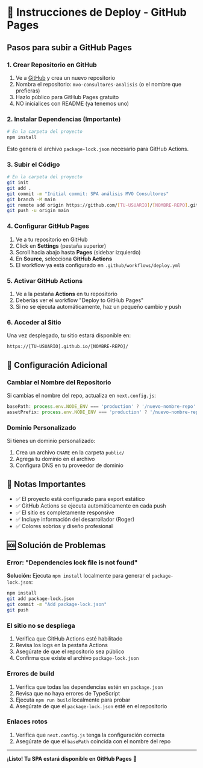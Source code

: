 # 🚀 Instrucciones de Deploy - GitHub Pages

## Pasos para subir a GitHub Pages

### 1. Crear Repositorio en GitHub
1. Ve a [GitHub](https://github.com/DIOLINK) y crea un nuevo repositorio
2. Nombra el repositorio: `mvo-consultores-analisis` (o el nombre que prefieras)
3. Hazlo público para GitHub Pages gratuito
4. NO inicialices con README (ya tenemos uno)

### 2. Instalar Dependencias (Importante)
```bash
# En la carpeta del proyecto
npm install
```
Esto genera el archivo `package-lock.json` necesario para GitHub Actions.

### 3. Subir el Código
```bash
# En la carpeta del proyecto
git init
git add .
git commit -m "Initial commit: SPA análisis MVO Consultores"
git branch -M main
git remote add origin https://github.com/[TU-USUARIO]/[NOMBRE-REPO].git
git push -u origin main
```

### 4. Configurar GitHub Pages
1. Ve a tu repositorio en GitHub
2. Click en **Settings** (pestaña superior)
3. Scroll hacia abajo hasta **Pages** (sidebar izquierdo)
4. En **Source**, selecciona **GitHub Actions**
5. El workflow ya está configurado en `.github/workflows/deploy.yml`

### 5. Activar GitHub Actions
1. Ve a la pestaña **Actions** en tu repositorio
2. Deberías ver el workflow "Deploy to GitHub Pages"
3. Si no se ejecuta automáticamente, haz un pequeño cambio y push

### 6. Acceder al Sitio
Una vez desplegado, tu sitio estará disponible en:
```
https://[TU-USUARIO].github.io/[NOMBRE-REPO]/
```

## 🔧 Configuración Adicional

### Cambiar el Nombre del Repositorio
Si cambias el nombre del repo, actualiza en `next.config.js`:
```javascript
basePath: process.env.NODE_ENV === 'production' ? '/nuevo-nombre-repo' : '',
assetPrefix: process.env.NODE_ENV === 'production' ? '/nuevo-nombre-repo/' : '',
```

### Dominio Personalizado
Si tienes un dominio personalizado:
1. Crea un archivo `CNAME` en la carpeta `public/`
2. Agrega tu dominio en el archivo
3. Configura DNS en tu proveedor de dominio

## 📝 Notas Importantes

- ✅ El proyecto está configurado para export estático
- ✅ GitHub Actions se ejecuta automáticamente en cada push
- ✅ El sitio es completamente responsive
- ✅ Incluye información del desarrollador (Roger)
- ✅ Colores sobrios y diseño profesional

## 🆘 Solución de Problemas

### Error: "Dependencies lock file is not found"
**Solución:** Ejecuta `npm install` localmente para generar el `package-lock.json`:
```bash
npm install
git add package-lock.json
git commit -m "Add package-lock.json"
git push
```

### El sitio no se despliega
1. Verifica que GitHub Actions esté habilitado
2. Revisa los logs en la pestaña Actions
3. Asegúrate de que el repositorio sea público
4. Confirma que existe el archivo `package-lock.json`

### Errores de build
1. Verifica que todas las dependencias estén en `package.json`
2. Revisa que no haya errores de TypeScript
3. Ejecuta `npm run build` localmente para probar
4. Asegúrate de que el `package-lock.json` esté en el repositorio

### Enlaces rotos
1. Verifica que `next.config.js` tenga la configuración correcta
2. Asegúrate de que el `basePath` coincida con el nombre del repo

---

**¡Listo! Tu SPA estará disponible en GitHub Pages** 🎉
